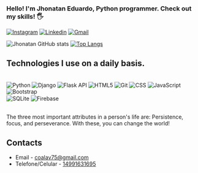 ### Hello! I'm Jhonatan Eduardo, Python programmer. Check out my skills! 🖐️


[![Instagram](https://img.shields.io/badge/Instagram-E4405F?style=for-the-badge&logo=instagram&logoColor=white)](https://www.instagram.com/akinori404)
[![Linkedin](https://img.shields.io/badge/LinkedIn-0077B5?style=for-the-badge&logo=linkedin&logoColor=white)](https://www.linkedin.com/in/jhonatan-eduardo-08a85b19a/)
[![Gmail](https://img.shields.io/badge/WhatsApp-25D366?style=for-the-badge&logo=whatsapp&logoColor=white)](https://wa.me/5514991631695)


![Jhonatan GitHub stats](https://github-readme-stats.vercel.app/api?username=CodeAkinori&show_icons=true&theme=dracula)
[![Top Langs](https://github-readme-stats.vercel.app/api/top-langs/?username=CodeAkinori)](https://github.com/anuraghazra/github-readme-stats)

## Technologies I use on a daily basis.

<div style="display: inline_block"><br/>
    <img align="center" alt="Python" src="https://img.shields.io/badge/Python-3776AB?style=for-the-badge&logo=python&logoColor=white" >
    <img align="center" alt="Django" src="https://img.shields.io/badge/Django-092E20?style=for-the-badge&logo=django&logoColor=white" >
    <img align="center" alt="Flask API" src="https://img.shields.io/badge/Flask-000000?style=for-the-badge&logo=flask&logoColor=white" >
    <img align="center" alt="HTML5" src="https://img.shields.io/badge/HTML5-E34F26?style=for-the-badge&logo=html5&logoColor=white" >
    <img align="center" alt="Git" src="https://img.shields.io/badge/GIT-E44C30?style=for-the-badge&logo=git&logoColor=white" >
    <img align="center" alt="CSS" src="https://img.shields.io/badge/CSS3-1572B6?style=for-the-badge&logo=css3&logoColor=white" >
    <img align="center" alt="JavaScript" src="https://img.shields.io/badge/JavaScript-F7DF1E?style=for-the-badge&logo=javascript&logoColor=black" >
    <img align="center" alt="Bootstrap" src="https://img.shields.io/badge/Bootstrap-563D7C?style=for-the-badge&logo=bootstrap&logoColor=white" >
<br/>
    <img align="center" alt="SQLite" src="https://img.shields.io/badge/SQLite-07405E?style=for-the-badge&logo=sqlite&logoColor=white" >
    <img align="center" alt="Firebase" src="https://img.shields.io/badge/Firebase-F29D0C?style=for-the-badge&logo=firebase&logoColor=white" >
</div><br/>

The three most important attributes in a person's life are: Persistence, focus, and perseverance. With these, you can change the world!

## Contacts

- Email - coalav75@gmail.com<br/>
- Telefone/Celular - [14991631695](https://wa.me/5514991631695)

